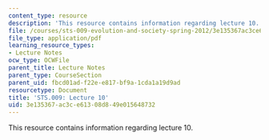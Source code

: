 ```yaml
---
content_type: resource
description: 'This resource contains information regarding lecture 10. '
file: /courses/sts-009-evolution-and-society-spring-2012/3e135367ac3ce61308d849e015648732_MITSTS_009S12_lec10.pdf
file_type: application/pdf
learning_resource_types:
- Lecture Notes
ocw_type: OCWFile
parent_title: Lecture Notes
parent_type: CourseSection
parent_uid: fbcd01ad-f22e-e817-bf9a-1cda1a19d9ad
resourcetype: Document
title: 'STS.009: Lecture 10'
uid: 3e135367-ac3c-e613-08d8-49e015648732
---
```

This resource contains information regarding lecture 10. 

